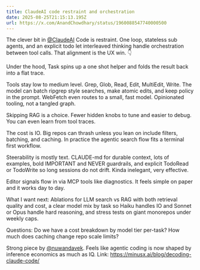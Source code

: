 ```yaml
---
title: ClaudeAI code restraint and orchestration
date: 2025-08-25T21:15:13.195Z
url: https://x.com/AnandChowdhary/status/1960088547740000500
---
```


The clever bit in [@ClaudeAI](https://x.com/ClaudeAI) Code is restraint. One loop, stateless sub agents, and an explicit todo let interleaved thinking handle orchestration between tool calls. That alignment is the UX win. 👇  
  
Under the hood, Task spins up a one shot helper and folds the result back into a flat trace.  
  
Tools stay low to medium level. Grep, Glob, Read, Edit, MultiEdit, Write. The model can batch ripgrep style searches, make atomic edits, and keep policy in the prompt. WebFetch even routes to a small, fast model. Opinionated tooling, not a tangled graph.  
  
Skipping RAG is a choice. Fewer hidden knobs to tune and easier to debug. You can even learn from tool traces.  
  
The cost is IO. Big repos can thrash unless you lean on include filters, batching, and caching. In practice the agentic search flow fits a terminal first workflow.  
  
Steerability is mostly text. CLAUDE-md for durable context, lots of examples, bold IMPORTANT and NEVER guardrails, and explicit TodoRead or TodoWrite so long sessions do not drift. Kinda inelegant, very effective.  
  
Editor signals flow in via MCP tools like diagnostics. It feels simple on paper and it works day to day.  
  
What I want next: Ablations for LLM search vs RAG with both retrieval quality and cost, a clear model mix by task so Haiku handles IO and Sonnet or Opus handle hard reasoning, and stress tests on giant monorepos under weekly caps.  
  
Questions: Do we have a cost breakdown by model tier per-task? How much does caching change repo scale limits?  
  
Strong piece by [@nuwandavek](https://x.com/nuwandavek). Feels like agentic coding is now shaped by inference economics as much as IQ. Link: <https://minusx.ai/blog/decoding-claude-code/>
